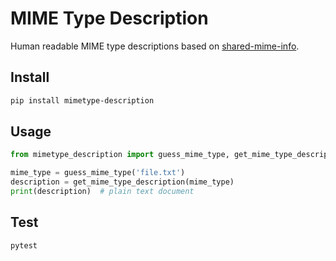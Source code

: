 # MIME Type Description

Human readable MIME type descriptions based on [shared-mime-info](https://www.freedesktop.org/wiki/Software/shared-mime-info/).

## Install

```bash
pip install mimetype-description
```

## Usage

```python
from mimetype_description import guess_mime_type, get_mime_type_description

mime_type = guess_mime_type('file.txt')
description = get_mime_type_description(mime_type)
print(description)  # plain text document
```

## Test

```bash
pytest
```
